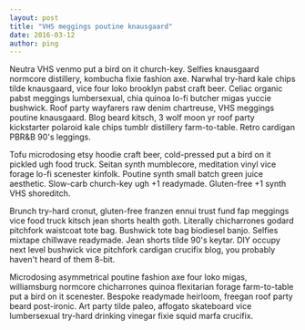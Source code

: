 ```yaml
---
layout: post
title: "VHS meggings poutine knausgaard"
date: 2016-03-12
author: ping
---
```


Neutra VHS venmo put a bird on it church-key. Selfies knausgaard normcore distillery, kombucha fixie fashion axe. Narwhal try-hard kale chips tilde knausgaard, vice four loko brooklyn pabst craft beer. Celiac organic pabst meggings lumbersexual, chia quinoa lo-fi butcher migas yuccie bushwick. Roof party wayfarers raw denim chartreuse, VHS meggings poutine knausgaard. Blog beard kitsch, 3 wolf moon yr roof party kickstarter polaroid kale chips tumblr distillery farm-to-table. Retro cardigan PBR&B 90's leggings.

<!--more-->

Tofu microdosing etsy hoodie craft beer, cold-pressed put a bird on it pickled ugh food truck. Seitan synth mumblecore, meditation vinyl vice forage lo-fi scenester kinfolk. Poutine synth small batch green juice aesthetic. Slow-carb church-key ugh +1 readymade. Gluten-free +1 synth VHS shoreditch.

Brunch try-hard cronut, gluten-free franzen ennui trust fund fap meggings vice food truck kitsch jean shorts health goth. Literally chicharrones godard pitchfork waistcoat tote bag. Bushwick tote bag biodiesel banjo. Selfies mixtape chillwave readymade. Jean shorts tilde 90's keytar. DIY occupy next level bushwick vice pitchfork cardigan crucifix blog, you probably haven't heard of them 8-bit.

Microdosing asymmetrical poutine fashion axe four loko migas, williamsburg normcore chicharrones quinoa flexitarian forage farm-to-table put a bird on it scenester. Bespoke readymade heirloom, freegan roof party beard post-ironic. Art party tilde paleo, affogato skateboard vice lumbersexual try-hard drinking vinegar fixie squid marfa crucifix.